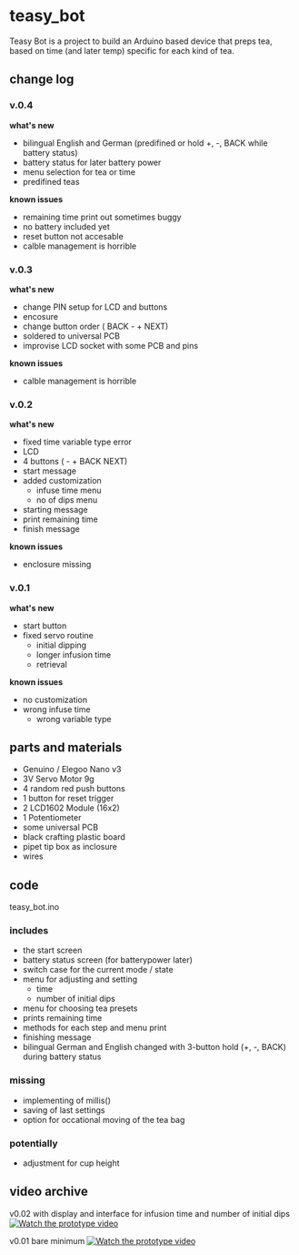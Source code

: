 # teasy_bot
Teasy Bot is a project to build an Arduino based device that preps tea, based on time (and later temp) specific for each kind of tea.

## change log

### v.0.4

__what's new__
- bilingual English and German (predifined or hold +, -, BACK while battery status)
- battery status for later battery power
- menu selection for tea or time
- predifined teas

__known issues__
- remaining time print out sometimes buggy
- no battery included yet
- reset button not accesable
- calble management is horrible


### v.0.3

__what's new__
- change PIN setup for LCD and buttons
- encosure
- change button order ( BACK  -  +  NEXT)
- soldered to universal PCB
- improvise LCD socket with some PCB and pins

__known issues__
- calble management is horrible

### v.0.2

__what's new__
- fixed time variable type error
- LCD
- 4 buttons ( -  +  BACK   NEXT)
- start message
- added customization
    - infuse time menu
    - no of dips menu
- starting message
- print remaining time
- finish message

__known issues__
- enclosure missing

### v.0.1

__what's new__
- start button
- fixed servo routine
    + initial dipping
    + longer infusion time
    + retrieval
    
__known issues__
- no customization
- wrong infuse time 
    + wrong variable type 


## parts and materials

- Genuino / Elegoo Nano v3
- 3V Servo Motor 9g
- 4 random red push buttons
- 1 button for reset trigger
- 2 LCD1602 Module (16x2)
- 1 Potentiometer 
- some universal PCB
- black crafting plastic board
- pipet tip box as inclosure
- wires


## code

teasy_bot.ino

### includes
- the start screen
- battery status screen (for batterypower later)
- switch case for the current mode / state
- menu for adjusting and setting
    + time
    + number of initial dips
- menu for choosing tea presets
- prints remaining time
- methods for each step and menu print
- finishing message
- bilingual German and English changed with 3-button hold (+, -, BACK) during battery status


### missing
- implementing of millis()
- saving of last settings
- option for occational moving of the tea bag

### potentially
- adjustment for cup height



## video archive


v0.02 with display and interface for infusion time and number of initial dips
[![Watch the prototype video](https://img.youtube.com/vi/etB9GL0f5tQ/maxresdefault.jpg)](https://youtu.be/etB9GL0f5tQ)


v0.01 bare minimum
[![Watch the prototype video](https://img.youtube.com/vi/MZJTI-8vdiI/maxresdefault.jpg)](https://youtu.be/MZJTI-8vdiI)



